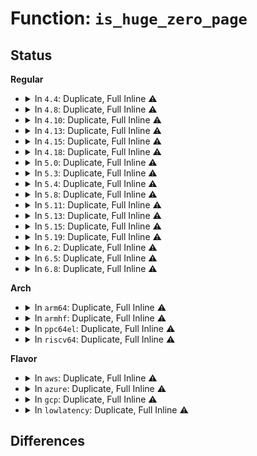 # Function: <code>is_huge_zero_page</code>

## Status
<b>Regular</b>
<ul>
<li>
<details>
<summary>In <code>4.4</code>: Duplicate, Full Inline ⚠️</summary>

**Collision:** Static Duplication

**Inline:** Full

**Transformation:** False

**Instances:**

```
In mm/huge_memory.c (ffffffff811f5df7)
Location: include/linux/huge_mm.h:155
Inline: True
Inline callers:
  - mm/huge_memory.c:copy_huge_pmd
  - mm/huge_memory.c:follow_trans_huge_pmd
  - mm/huge_memory.c:do_huge_pmd_numa_page
  - mm/huge_memory.c:zap_huge_pmd
  - mm/huge_memory.c:zap_huge_pmd
  - mm/huge_memory.c:change_huge_pmd
  - mm/huge_memory.c:split_huge_page_to_list
  - mm/huge_memory.c:__split_huge_page_pmd
  - mm/huge_memory.c:__split_huge_page_pmd
  - mm/huge_memory.c:do_huge_pmd_wp_page
```
```
In fs/proc/page.c (ffffffff812882ad)
Location: include/linux/huge_mm.h:155
Inline: True
Inline callers:
  - fs/proc/page.c:stable_page_flags
```
</details>
</li>
<li>
<details>
<summary>In <code>4.8</code>: Duplicate, Full Inline ⚠️</summary>

**Collision:** Static Duplication

**Inline:** Full

**Transformation:** False

**Instances:**

```
In mm/swap.c (ffffffff811b2be1)
Location: include/linux/huge_mm.h:145
Inline: True
Inline callers:
  - mm/swap.c:release_pages
```
```
In mm/gup.c (ffffffff811d5140)
Location: include/linux/huge_mm.h:145
Inline: True
Inline callers:
  - mm/gup.c:follow_page_mask
```
```
In mm/swap_state.c (ffffffff811f06b5)
Location: include/linux/huge_mm.h:145
Inline: True
Inline callers:
  - mm/swap_state.c:free_page_and_swap_cache
```
```
In mm/mempolicy.c (ffffffff811ff14b)
Location: include/linux/huge_mm.h:145
Inline: True
Inline callers:
  - mm/mempolicy.c:queue_pages_pte_range
```
```
In mm/huge_memory.c (ffffffff81215f45)
Location: include/linux/huge_mm.h:145
Inline: True
Inline callers:
  - mm/huge_memory.c:__split_huge_pmd
  - mm/huge_memory.c:__split_huge_pmd
  - mm/huge_memory.c:change_huge_pmd
  - mm/huge_memory.c:zap_huge_pmd
  - mm/huge_memory.c:zap_huge_pmd
  - mm/huge_memory.c:madvise_free_huge_pmd
  - mm/huge_memory.c:do_huge_pmd_numa_page
  - mm/huge_memory.c:follow_trans_huge_pmd
  - mm/huge_memory.c:do_huge_pmd_wp_page
  - mm/huge_memory.c:copy_huge_pmd
```
```
In fs/proc/page.c (ffffffff812b5749)
Location: include/linux/huge_mm.h:145
Inline: True
Inline callers:
  - fs/proc/page.c:stable_page_flags
```
</details>
</li>
<li>
<details>
<summary>In <code>4.10</code>: Duplicate, Full Inline ⚠️</summary>

**Collision:** Static Duplication

**Inline:** Full

**Transformation:** False

**Instances:**

```
In mm/swap.c (ffffffff811c3268)
Location: include/linux/huge_mm.h:149
Inline: True
Inline callers:
  - mm/swap.c:release_pages
```
```
In mm/gup.c (ffffffff811e5150)
Location: include/linux/huge_mm.h:149
Inline: True
Inline callers:
  - mm/gup.c:follow_page_mask
```
```
In mm/swap_state.c (ffffffff8120109e)
Location: include/linux/huge_mm.h:149
Inline: True
Inline callers:
  - mm/swap_state.c:free_page_and_swap_cache
```
```
In mm/mempolicy.c (ffffffff81210996)
Location: include/linux/huge_mm.h:149
Inline: True
Inline callers:
  - mm/mempolicy.c:queue_pages_pte_range
```
```
In mm/huge_memory.c (ffffffff812286c8)
Location: include/linux/huge_mm.h:149
Inline: True
Inline callers:
  - mm/huge_memory.c:__split_huge_pmd
  - mm/huge_memory.c:change_huge_pmd
  - mm/huge_memory.c:zap_huge_pmd
  - mm/huge_memory.c:zap_huge_pmd
  - mm/huge_memory.c:madvise_free_huge_pmd
  - mm/huge_memory.c:do_huge_pmd_numa_page
  - mm/huge_memory.c:follow_trans_huge_pmd
  - mm/huge_memory.c:do_huge_pmd_wp_page
  - mm/huge_memory.c:copy_huge_pmd
```
```
In fs/proc/page.c (ffffffff812cafcd)
Location: include/linux/huge_mm.h:149
Inline: True
Inline callers:
  - fs/proc/page.c:stable_page_flags
```
</details>
</li>
<li>
<details>
<summary>In <code>4.13</code>: Duplicate, Full Inline ⚠️</summary>

**Collision:** Static Duplication

**Inline:** Full

**Transformation:** False

**Instances:**

```
In mm/swap.c (ffffffff811cb500)
Location: include/linux/huge_mm.h:216
Inline: True
Inline callers:
  - mm/swap.c:release_pages
```
```
In mm/gup.c (ffffffff811ef82a)
Location: include/linux/huge_mm.h:216
Inline: True
```
```
In mm/swap_state.c (ffffffff8120beee)
Location: include/linux/huge_mm.h:216
Inline: True
Inline callers:
  - mm/swap_state.c:free_page_and_swap_cache
```
```
In mm/mempolicy.c (ffffffff8121c359)
Location: include/linux/huge_mm.h:216
Inline: True
Inline callers:
  - mm/mempolicy.c:queue_pages_pte_range
```
```
In mm/huge_memory.c (ffffffff81231d7c)
Location: include/linux/huge_mm.h:216
Inline: True
Inline callers:
  - mm/huge_memory.c:__split_huge_pmd_locked
  - mm/huge_memory.c:change_huge_pmd
  - mm/huge_memory.c:zap_huge_pmd
  - mm/huge_memory.c:zap_huge_pmd
  - mm/huge_memory.c:madvise_free_huge_pmd
  - mm/huge_memory.c:do_huge_pmd_numa_page
  - mm/huge_memory.c:follow_trans_huge_pmd
  - mm/huge_memory.c:do_huge_pmd_wp_page
  - mm/huge_memory.c:copy_huge_pmd
```
```
In fs/proc/page.c (ffffffff812d8407)
Location: include/linux/huge_mm.h:216
Inline: True
Inline callers:
  - fs/proc/page.c:stable_page_flags
```
</details>
</li>
<li>
<details>
<summary>In <code>4.15</code>: Duplicate, Full Inline ⚠️</summary>

**Collision:** Static Duplication

**Inline:** Full

**Transformation:** False

**Instances:**

```
In mm/swap.c (ffffffff811e088d)
Location: include/linux/huge_mm.h:223
Inline: True
Inline callers:
  - mm/swap.c:release_pages
```
```
In mm/gup.c (ffffffff81206921)
Location: include/linux/huge_mm.h:223
Inline: True
Inline callers:
  - mm/gup.c:follow_pmd_mask
```
```
In mm/swap_state.c (ffffffff812254ee)
Location: include/linux/huge_mm.h:223
Inline: True
Inline callers:
  - mm/swap_state.c:free_page_and_swap_cache
```
```
In mm/mempolicy.c (ffffffff812372f6)
Location: include/linux/huge_mm.h:223
Inline: True
Inline callers:
  - mm/mempolicy.c:queue_pages_pte_range
```
```
In mm/migrate.c (ffffffff8124b1f9)
Location: include/linux/huge_mm.h:223
Inline: True
Inline callers:
  - mm/migrate.c:migrate_vma_collect_pmd
```
```
In mm/huge_memory.c (ffffffff81252aa6)
Location: include/linux/huge_mm.h:223
Inline: True
Inline callers:
  - mm/huge_memory.c:__split_huge_pmd
  - mm/huge_memory.c:change_huge_pmd
  - mm/huge_memory.c:zap_huge_pmd
  - mm/huge_memory.c:zap_huge_pmd
  - mm/huge_memory.c:madvise_free_huge_pmd
  - mm/huge_memory.c:do_huge_pmd_numa_page
  - mm/huge_memory.c:follow_trans_huge_pmd
  - mm/huge_memory.c:do_huge_pmd_wp_page
  - mm/huge_memory.c:copy_huge_pmd
```
```
In fs/proc/page.c (ffffffff812fcb07)
Location: include/linux/huge_mm.h:223
Inline: True
Inline callers:
  - fs/proc/page.c:stable_page_flags
```
</details>
</li>
<li>
<details>
<summary>In <code>4.18</code>: Duplicate, Full Inline ⚠️</summary>

**Collision:** Static Duplication

**Inline:** Full

**Transformation:** False

**Instances:**

```
In mm/swap.c (ffffffff81202100)
Location: include/linux/huge_mm.h:224
Inline: True
Inline callers:
  - mm/swap.c:release_pages
```
```
In mm/gup.c (ffffffff8122789d)
Location: include/linux/huge_mm.h:224
Inline: True
```
```
In mm/swap_state.c (ffffffff81247a8e)
Location: include/linux/huge_mm.h:224
Inline: True
Inline callers:
  - mm/swap_state.c:free_page_and_swap_cache
```
```
In mm/mempolicy.c (ffffffff8125a83d)
Location: include/linux/huge_mm.h:224
Inline: True
Inline callers:
  - mm/mempolicy.c:queue_pages_pte_range
```
```
In mm/migrate.c (ffffffff8126de24)
Location: include/linux/huge_mm.h:224
Inline: True
Inline callers:
  - mm/migrate.c:migrate_vma_collect_pmd
```
```
In mm/huge_memory.c (ffffffff81276ea0)
Location: include/linux/huge_mm.h:224
Inline: True
Inline callers:
  - mm/huge_memory.c:__split_huge_pmd
  - mm/huge_memory.c:change_huge_pmd
  - mm/huge_memory.c:zap_huge_pmd
  - mm/huge_memory.c:zap_huge_pmd
  - mm/huge_memory.c:madvise_free_huge_pmd
  - mm/huge_memory.c:do_huge_pmd_numa_page
  - mm/huge_memory.c:follow_trans_huge_pmd
  - mm/huge_memory.c:do_huge_pmd_wp_page
  - mm/huge_memory.c:copy_huge_pmd
```
```
In fs/proc/page.c (ffffffff8132a724)
Location: include/linux/huge_mm.h:224
Inline: True
Inline callers:
  - fs/proc/page.c:stable_page_flags
```
</details>
</li>
<li>
<details>
<summary>In <code>5.0</code>: Duplicate, Full Inline ⚠️</summary>

**Collision:** Static Duplication

**Inline:** Full

**Transformation:** False

**Instances:**

```
In mm/swap.c (ffffffff81214a80)
Location: include/linux/huge_mm.h:230
Inline: True
Inline callers:
  - mm/swap.c:release_pages
```
```
In mm/gup.c (ffffffff8123b059)
Location: include/linux/huge_mm.h:230
Inline: True
```
```
In mm/swap_state.c (ffffffff8125c05e)
Location: include/linux/huge_mm.h:230
Inline: True
Inline callers:
  - mm/swap_state.c:free_page_and_swap_cache
```
```
In mm/mempolicy.c (ffffffff8126e6c4)
Location: include/linux/huge_mm.h:230
Inline: True
Inline callers:
  - mm/mempolicy.c:queue_pages_pte_range
```
```
In mm/migrate.c (ffffffff81282c94)
Location: include/linux/huge_mm.h:230
Inline: True
Inline callers:
  - mm/migrate.c:migrate_vma_collect_pmd
```
```
In mm/huge_memory.c (ffffffff81288703)
Location: include/linux/huge_mm.h:230
Inline: True
Inline callers:
  - mm/huge_memory.c:__split_huge_pmd_locked
  - mm/huge_memory.c:change_huge_pmd
  - mm/huge_memory.c:zap_huge_pmd
  - mm/huge_memory.c:zap_huge_pmd
  - mm/huge_memory.c:madvise_free_huge_pmd
  - mm/huge_memory.c:do_huge_pmd_numa_page
  - mm/huge_memory.c:follow_trans_huge_pmd
  - mm/huge_memory.c:do_huge_pmd_wp_page
  - mm/huge_memory.c:copy_huge_pmd
```
```
In fs/proc/page.c (ffffffff81341a81)
Location: include/linux/huge_mm.h:230
Inline: True
Inline callers:
  - fs/proc/page.c:stable_page_flags
```
</details>
</li>
<li>
<details>
<summary>In <code>5.3</code>: Duplicate, Full Inline ⚠️</summary>

**Collision:** Static Duplication

**Inline:** Full

**Transformation:** False

**Instances:**

```
In mm/swap.c (ffffffff81223d23)
Location: include/linux/huge_mm.h:245
Inline: True
Inline callers:
  - mm/swap.c:release_pages
```
```
In mm/gup.c (ffffffff8124c265)
Location: include/linux/huge_mm.h:245
Inline: True
```
```
In mm/swap_state.c (ffffffff81277217)
Location: include/linux/huge_mm.h:245
Inline: True
Inline callers:
  - mm/swap_state.c:free_page_and_swap_cache
```
```
In mm/mempolicy.c (ffffffff81289d00)
Location: include/linux/huge_mm.h:245
Inline: True
Inline callers:
  - mm/mempolicy.c:queue_pages_pte_range
```
```
In mm/huge_memory.c (ffffffff812a333f)
Location: include/linux/huge_mm.h:245
Inline: True
Inline callers:
  - mm/huge_memory.c:__split_huge_pmd_locked
  - mm/huge_memory.c:change_huge_pmd
  - mm/huge_memory.c:zap_huge_pmd
  - mm/huge_memory.c:zap_huge_pmd
  - mm/huge_memory.c:madvise_free_huge_pmd
  - mm/huge_memory.c:do_huge_pmd_numa_page
  - mm/huge_memory.c:follow_trans_huge_pmd
  - mm/huge_memory.c:do_huge_pmd_wp_page
  - mm/huge_memory.c:copy_huge_pmd
  - mm/huge_memory.c:vmf_insert_pfn_pmd
```
```
In fs/proc/page.c (ffffffff81369f30)
Location: include/linux/huge_mm.h:245
Inline: True
Inline callers:
  - fs/proc/page.c:stable_page_flags
```
</details>
</li>
<li>
<details>
<summary>In <code>5.4</code>: Duplicate, Full Inline ⚠️</summary>

**Collision:** Static Duplication

**Inline:** Full

**Transformation:** False

**Instances:**

```
In mm/swap.c (ffffffff81231ab3)
Location: include/linux/huge_mm.h:250
Inline: True
Inline callers:
  - mm/swap.c:release_pages
```
```
In mm/gup.c (ffffffff8125a73d)
Location: include/linux/huge_mm.h:250
Inline: True
```
```
In mm/madvise.c (ffffffff81284ed5)
Location: include/linux/huge_mm.h:250
Inline: True
Inline callers:
  - mm/madvise.c:madvise_cold_or_pageout_pte_range
```
```
In mm/swap_state.c (ffffffff81286cf7)
Location: include/linux/huge_mm.h:250
Inline: True
Inline callers:
  - mm/swap_state.c:free_page_and_swap_cache
```
```
In mm/mempolicy.c (ffffffff81299870)
Location: include/linux/huge_mm.h:250
Inline: True
Inline callers:
  - mm/mempolicy.c:queue_pages_pte_range
```
```
In mm/migrate.c (ffffffff812ae734)
Location: include/linux/huge_mm.h:250
Inline: True
Inline callers:
  - mm/migrate.c:migrate_vma_collect_pmd
```
```
In mm/huge_memory.c (ffffffff812b483f)
Location: include/linux/huge_mm.h:250
Inline: True
Inline callers:
  - mm/huge_memory.c:__split_huge_pmd_locked
  - mm/huge_memory.c:change_huge_pmd
  - mm/huge_memory.c:zap_huge_pmd
  - mm/huge_memory.c:zap_huge_pmd
  - mm/huge_memory.c:madvise_free_huge_pmd
  - mm/huge_memory.c:do_huge_pmd_numa_page
  - mm/huge_memory.c:follow_trans_huge_pmd
  - mm/huge_memory.c:do_huge_pmd_wp_page
  - mm/huge_memory.c:copy_huge_pmd
  - mm/huge_memory.c:vmf_insert_pfn_pmd
```
```
In fs/proc/page.c (ffffffff81382150)
Location: include/linux/huge_mm.h:250
Inline: True
Inline callers:
  - fs/proc/page.c:stable_page_flags
```
</details>
</li>
<li>
<details>
<summary>In <code>5.8</code>: Duplicate, Full Inline ⚠️</summary>

**Collision:** Static Duplication

**Inline:** Full

**Transformation:** False

**Instances:**

```
In mm/swap.c (ffffffff8125e673)
Location: include/linux/huge_mm.h:284
Inline: True
Inline callers:
  - mm/swap.c:release_pages
```
```
In mm/gup.c (ffffffff81288bd3)
Location: include/linux/huge_mm.h:284
Inline: True
```
```
In mm/memory.c (ffffffff8129003f)
Location: include/linux/huge_mm.h:284
Inline: True
Inline callers:
  - mm/memory.c:vm_normal_page_pmd
```
```
In mm/madvise.c (ffffffff812b70b1)
Location: include/linux/huge_mm.h:284
Inline: True
Inline callers:
  - mm/madvise.c:madvise_cold_or_pageout_pte_range
```
```
In mm/swap_state.c (ffffffff812b9276)
Location: include/linux/huge_mm.h:284
Inline: True
Inline callers:
  - mm/swap_state.c:free_page_and_swap_cache
```
```
In mm/mempolicy.c (ffffffff812ceb31)
Location: include/linux/huge_mm.h:284
Inline: True
```
```
In mm/migrate.c (ffffffff812e3d91)
Location: include/linux/huge_mm.h:284
Inline: True
Inline callers:
  - mm/migrate.c:migrate_vma_collect_pmd
```
```
In mm/huge_memory.c (ffffffff812ea1b8)
Location: include/linux/huge_mm.h:284
Inline: True
Inline callers:
  - mm/huge_memory.c:__split_huge_pmd_locked
  - mm/huge_memory.c:change_huge_pmd
  - mm/huge_memory.c:zap_huge_pmd
  - mm/huge_memory.c:zap_huge_pmd
  - mm/huge_memory.c:madvise_free_huge_pmd
  - mm/huge_memory.c:do_huge_pmd_numa_page
  - mm/huge_memory.c:follow_trans_huge_pmd
  - mm/huge_memory.c:do_huge_pmd_wp_page
  - mm/huge_memory.c:copy_huge_pmd
  - mm/huge_memory.c:vmf_insert_pfn_pmd_prot
  - mm/huge_memory.c:is_transparent_hugepage
```
```
In fs/proc/page.c (ffffffff813cc780)
Location: include/linux/huge_mm.h:284
Inline: True
Inline callers:
  - fs/proc/page.c:stable_page_flags
```
</details>
</li>
<li>
<details>
<summary>In <code>5.11</code>: Duplicate, Full Inline ⚠️</summary>

**Collision:** Static Duplication

**Inline:** Full

**Transformation:** False

**Instances:**

```
In mm/swap.c (ffffffff812687ca)
Location: include/linux/huge_mm.h:290
Inline: True
Inline callers:
  - mm/swap.c:release_pages
```
```
In mm/gup.c (ffffffff812928b3)
Location: include/linux/huge_mm.h:290
Inline: True
```
```
In mm/memory.c (ffffffff8129aacf)
Location: include/linux/huge_mm.h:290
Inline: True
Inline callers:
  - mm/memory.c:vm_normal_page_pmd
```
```
In mm/madvise.c (ffffffff812c1ff8)
Location: include/linux/huge_mm.h:290
Inline: True
Inline callers:
  - mm/madvise.c:madvise_cold_or_pageout_pte_range
```
```
In mm/swap_state.c (ffffffff812c4c06)
Location: include/linux/huge_mm.h:290
Inline: True
Inline callers:
  - mm/swap_state.c:free_page_and_swap_cache
```
```
In mm/mempolicy.c (ffffffff812da471)
Location: include/linux/huge_mm.h:290
Inline: True
```
```
In mm/migrate.c (ffffffff812efaf0)
Location: include/linux/huge_mm.h:290
Inline: True
Inline callers:
  - mm/migrate.c:migrate_vma_collect_pmd
```
```
In mm/huge_memory.c (ffffffff812f538b)
Location: include/linux/huge_mm.h:290
Inline: True
Inline callers:
  - mm/huge_memory.c:__split_huge_pmd_locked
  - mm/huge_memory.c:change_huge_pmd
  - mm/huge_memory.c:zap_huge_pmd
  - mm/huge_memory.c:zap_huge_pmd
  - mm/huge_memory.c:madvise_free_huge_pmd
  - mm/huge_memory.c:do_huge_pmd_numa_page
  - mm/huge_memory.c:follow_trans_huge_pmd
  - mm/huge_memory.c:do_huge_pmd_wp_page
  - mm/huge_memory.c:copy_huge_pmd
  - mm/huge_memory.c:vmf_insert_pfn_pmd_prot
  - mm/huge_memory.c:is_transparent_hugepage
```
```
In fs/proc/page.c (ffffffff813de3e8)
Location: include/linux/huge_mm.h:290
Inline: True
Inline callers:
  - fs/proc/page.c:stable_page_flags
```
</details>
</li>
<li>
<details>
<summary>In <code>5.13</code>: Duplicate, Full Inline ⚠️</summary>

**Collision:** Static Duplication

**Inline:** Full

**Transformation:** False

**Instances:**

```
In mm/swap.c (ffffffff8126e4b0)
Location: include/linux/huge_mm.h:296
Inline: True
Inline callers:
  - mm/swap.c:release_pages
```
```
In mm/gup.c (ffffffff812983d4)
Location: include/linux/huge_mm.h:296
Inline: True
```
```
In mm/swap_state.c (ffffffff812cb896)
Location: include/linux/huge_mm.h:296
Inline: True
Inline callers:
  - mm/swap_state.c:free_page_and_swap_cache
```
```
In mm/mempolicy.c (ffffffff812e1cd9)
Location: include/linux/huge_mm.h:296
Inline: True
```
```
In mm/migrate.c (ffffffff812f5473)
Location: include/linux/huge_mm.h:296
Inline: True
Inline callers:
  - mm/migrate.c:migrate_vma_collect_pmd
```
```
In mm/huge_memory.c (ffffffff812fcdcd)
Location: include/linux/huge_mm.h:296
Inline: True
Inline callers:
  - mm/huge_memory.c:do_huge_pmd_numa_page
  - mm/huge_memory.c:is_transparent_hugepage
```
```
In fs/proc/page.c (ffffffff813e51c4)
Location: include/linux/huge_mm.h:296
Inline: True
Inline callers:
  - fs/proc/page.c:stable_page_flags
```
</details>
</li>
<li>
<details>
<summary>In <code>5.15</code>: Duplicate, Full Inline ⚠️</summary>

**Collision:** Static Duplication

**Inline:** Full

**Transformation:** False

**Instances:**

```
In mm/swap.c (ffffffff812ab4b8)
Location: include/linux/huge_mm.h:296
Inline: True
Inline callers:
  - mm/swap.c:release_pages
```
```
In mm/gup.c (ffffffff812d8e12)
Location: include/linux/huge_mm.h:296
Inline: True
```
```
In mm/swap_state.c (ffffffff81310a13)
Location: include/linux/huge_mm.h:296
Inline: True
Inline callers:
  - mm/swap_state.c:free_page_and_swap_cache
```
```
In mm/mempolicy.c (ffffffff81328dbb)
Location: include/linux/huge_mm.h:296
Inline: True
```
```
In mm/migrate.c (ffffffff8133fa73)
Location: include/linux/huge_mm.h:296
Inline: True
Inline callers:
  - mm/migrate.c:migrate_vma_collect_pmd
```
```
In mm/huge_memory.c (ffffffff81343991)
Location: include/linux/huge_mm.h:296
Inline: True
Inline callers:
  - mm/huge_memory.c:is_transparent_hugepage
```
```
In fs/proc/page.c (ffffffff81436d94)
Location: include/linux/huge_mm.h:296
Inline: True
Inline callers:
  - fs/proc/page.c:stable_page_flags
```
</details>
</li>
<li>
<details>
<summary>In <code>5.19</code>: Duplicate, Full Inline ⚠️</summary>

**Collision:** Static Duplication

**Inline:** Full

**Transformation:** False

**Instances:**

```
In mm/swap.c (ffffffff81305299)
Location: include/linux/huge_mm.h:286
Inline: True
Inline callers:
  - mm/swap.c:release_pages
```
```
In mm/gup.c (ffffffff81338db8)
Location: include/linux/huge_mm.h:286
Inline: True
```
```
In mm/swap_state.c (ffffffff8137b7a2)
Location: include/linux/huge_mm.h:286
Inline: True
Inline callers:
  - mm/swap_state.c:free_page_and_swap_cache
```
```
In mm/mempolicy.c (ffffffff8139805a)
Location: include/linux/huge_mm.h:286
Inline: True
```
```
In mm/migrate_device.c (ffffffff813b6ee9)
Location: include/linux/huge_mm.h:286
Inline: True
Inline callers:
  - mm/migrate_device.c:migrate_vma_collect_pmd
```
```
In mm/huge_memory.c (ffffffff813c068d)
Location: include/linux/huge_mm.h:286
Inline: True
Inline callers:
  - mm/huge_memory.c:split_huge_pages_in_file
  - mm/huge_memory.c:split_huge_pages_pid
  - mm/huge_memory.c:split_huge_page_to_list
```
```
In fs/proc/page.c (ffffffff814b1819)
Location: include/linux/huge_mm.h:286
Inline: True
Inline callers:
  - fs/proc/page.c:stable_page_flags
```
</details>
</li>
<li>
<details>
<summary>In <code>6.2</code>: Duplicate, Full Inline ⚠️</summary>

**Collision:** Static Duplication

**Inline:** Full

**Transformation:** False

**Instances:**

```
In mm/swap.c (ffffffff8136f54d)
Location: include/linux/huge_mm.h:271
Inline: True
Inline callers:
  - mm/swap.c:release_pages
```
```
In mm/gup.c (ffffffff813b0660)
Location: include/linux/huge_mm.h:271
Inline: True
```
```
In mm/swap_state.c (ffffffff813f9112)
Location: include/linux/huge_mm.h:271
Inline: True
Inline callers:
  - mm/swap_state.c:free_page_and_swap_cache
```
```
In mm/mempolicy.c (ffffffff81417dd5)
Location: include/linux/huge_mm.h:271
Inline: True
```
```
In mm/migrate_device.c (ffffffff81438a32)
Location: include/linux/huge_mm.h:271
Inline: True
Inline callers:
  - mm/migrate_device.c:migrate_vma_collect_pmd
```
```
In mm/huge_memory.c (ffffffff81442dd1)
Location: include/linux/huge_mm.h:271
Inline: True
Inline callers:
  - mm/huge_memory.c:split_huge_pages_pid
  - mm/huge_memory.c:split_huge_page_to_list
```
```
In fs/proc/page.c (ffffffff8154827c)
Location: include/linux/huge_mm.h:271
Inline: True
Inline callers:
  - fs/proc/page.c:stable_page_flags
```
</details>
</li>
<li>
<details>
<summary>In <code>6.5</code>: Duplicate, Full Inline ⚠️</summary>

**Collision:** Static Duplication

**Inline:** Full

**Transformation:** False

**Instances:**

```
In mm/swap.c (ffffffff813a166d)
Location: include/linux/huge_mm.h:233
Inline: True
Inline callers:
  - mm/swap.c:release_pages
```
```
In mm/swap_state.c (ffffffff8142bee2)
Location: include/linux/huge_mm.h:233
Inline: True
Inline callers:
  - mm/swap_state.c:free_page_and_swap_cache
```
```
In mm/mempolicy.c (ffffffff8144b375)
Location: include/linux/huge_mm.h:233
Inline: True
```
```
In mm/migrate_device.c (ffffffff8146f1a0)
Location: include/linux/huge_mm.h:233
Inline: True
Inline callers:
  - mm/migrate_device.c:migrate_vma_collect_pmd
```
```
In mm/huge_memory.c (ffffffff814786a0)
Location: include/linux/huge_mm.h:233
Inline: True
Inline callers:
  - mm/huge_memory.c:split_huge_pages_pid
  - mm/huge_memory.c:split_huge_page_to_list
```
```
In fs/proc/page.c (ffffffff8157fe4f)
Location: include/linux/huge_mm.h:233
Inline: True
Inline callers:
  - fs/proc/page.c:stable_page_flags
```
</details>
</li>
<li>
<details>
<summary>In <code>6.8</code>: Duplicate, Full Inline ⚠️</summary>

**Collision:** Static Duplication

**Inline:** Full

**Transformation:** False

**Instances:**

```
In mm/swap.c (ffffffff813cb2ed)
Location: include/linux/huge_mm.h:354
Inline: True
Inline callers:
  - mm/swap.c:release_pages
```
```
In mm/swap_state.c (ffffffff81465642)
Location: include/linux/huge_mm.h:354
Inline: True
Inline callers:
  - mm/swap_state.c:free_page_and_swap_cache
```
```
In mm/mempolicy.c (ffffffff81484d5e)
Location: include/linux/huge_mm.h:354
Inline: True
Inline callers:
  - mm/mempolicy.c:queue_folios_pmd
```
```
In mm/migrate_device.c (ffffffff8149dca1)
Location: include/linux/huge_mm.h:354
Inline: True
Inline callers:
  - mm/migrate_device.c:migrate_vma_collect_pmd
```
```
In mm/huge_memory.c (ffffffff814a7dc2)
Location: include/linux/huge_mm.h:354
Inline: True
Inline callers:
  - mm/huge_memory.c:split_huge_pages_pid
  - mm/huge_memory.c:split_huge_page_to_list
```
```
In fs/proc/page.c (ffffffff815b883e)
Location: include/linux/huge_mm.h:354
Inline: True
Inline callers:
  - fs/proc/page.c:stable_page_flags
```
</details>
</li>
</ul>
<b>Arch</b>
<ul>
<li>
<details>
<summary>In <code>arm64</code>: Duplicate, Full Inline ⚠️</summary>

**Collision:** Static Duplication

**Inline:** Full

**Transformation:** False

**Instances:**

```
In mm/swap.c (ffff8000102c1768)
Location: include/linux/huge_mm.h:250
Inline: True
Inline callers:
  - mm/swap.c:release_pages
```
```
In mm/gup.c (ffff8000102f20f4)
Location: include/linux/huge_mm.h:250
Inline: True
Inline callers:
  - mm/gup.c:follow_pmd_mask
```
```
In mm/madvise.c (ffff80001031f1bc)
Location: include/linux/huge_mm.h:250
Inline: True
Inline callers:
  - mm/madvise.c:madvise_cold_or_pageout_pte_range
```
```
In mm/swap_state.c (ffff800010321644)
Location: include/linux/huge_mm.h:250
Inline: True
Inline callers:
  - mm/swap_state.c:free_page_and_swap_cache
```
```
In mm/mempolicy.c (ffff800010338590)
Location: include/linux/huge_mm.h:250
Inline: True
Inline callers:
  - mm/mempolicy.c:queue_pages_pte_range
```
```
In mm/huge_memory.c (ffff800010355dc0)
Location: include/linux/huge_mm.h:250
Inline: True
Inline callers:
  - mm/huge_memory.c:__split_huge_pmd_locked
  - mm/huge_memory.c:change_huge_pmd
  - mm/huge_memory.c:zap_huge_pmd
  - mm/huge_memory.c:zap_huge_pmd
  - mm/huge_memory.c:madvise_free_huge_pmd
  - mm/huge_memory.c:do_huge_pmd_numa_page
  - mm/huge_memory.c:follow_trans_huge_pmd
  - mm/huge_memory.c:do_huge_pmd_wp_page
  - mm/huge_memory.c:copy_huge_pmd
  - mm/huge_memory.c:vmf_insert_pfn_pmd
```
```
In fs/proc/page.c (ffff80001045022c)
Location: include/linux/huge_mm.h:250
Inline: True
Inline callers:
  - fs/proc/page.c:stable_page_flags
```
</details>
</li>
<li>
<details>
<summary>In <code>armhf</code>: Duplicate, Full Inline ⚠️</summary>

**Collision:** Static Duplication

**Inline:** Full

**Transformation:** False

**Instances:**

```
In mm/swap.c (0)
Location: include/linux/huge_mm.h:377
Inline: True
```
```
In mm/gup.c (0)
Location: include/linux/huge_mm.h:377
Inline: True
```
```
In mm/swap_state.c (0)
Location: include/linux/huge_mm.h:377
Inline: True
```
```
In fs/proc/page.c (0)
Location: include/linux/huge_mm.h:377
Inline: True
```
</details>
</li>
<li>
<details>
<summary>In <code>ppc64el</code>: Duplicate, Full Inline ⚠️</summary>

**Collision:** Static Duplication

**Inline:** Full

**Transformation:** False

**Instances:**

```
In mm/swap.c (c00000000037b520)
Location: include/linux/huge_mm.h:250
Inline: True
Inline callers:
  - mm/swap.c:release_pages
```
```
In mm/gup.c (c0000000003b8084)
Location: include/linux/huge_mm.h:250
Inline: True
Inline callers:
  - mm/gup.c:follow_pmd_mask
```
```
In mm/madvise.c (c0000000003f3cec)
Location: include/linux/huge_mm.h:250
Inline: True
Inline callers:
  - mm/madvise.c:madvise_cold_or_pageout_pte_range
```
```
In mm/swap_state.c (c0000000003f6cbc)
Location: include/linux/huge_mm.h:250
Inline: True
Inline callers:
  - mm/swap_state.c:free_page_and_swap_cache
```
```
In mm/mempolicy.c (c00000000041316c)
Location: include/linux/huge_mm.h:250
Inline: True
Inline callers:
  - mm/mempolicy.c:queue_pages_pte_range
```
```
In mm/migrate.c (c000000000434928)
Location: include/linux/huge_mm.h:250
Inline: True
Inline callers:
  - mm/migrate.c:migrate_vma_collect_pmd
```
```
In mm/huge_memory.c (c00000000043c180)
Location: include/linux/huge_mm.h:250
Inline: True
Inline callers:
  - mm/huge_memory.c:__split_huge_pmd_locked
  - mm/huge_memory.c:change_huge_pmd
  - mm/huge_memory.c:zap_huge_pmd
  - mm/huge_memory.c:zap_huge_pmd
  - mm/huge_memory.c:madvise_free_huge_pmd
  - mm/huge_memory.c:do_huge_pmd_numa_page
  - mm/huge_memory.c:follow_trans_huge_pmd
  - mm/huge_memory.c:do_huge_pmd_wp_page
  - mm/huge_memory.c:copy_huge_pmd
  - mm/huge_memory.c:vmf_insert_pfn_pmd
```
```
In fs/proc/page.c (c000000000568230)
Location: include/linux/huge_mm.h:250
Inline: True
Inline callers:
  - fs/proc/page.c:stable_page_flags
```
</details>
</li>
<li>
<details>
<summary>In <code>riscv64</code>: Duplicate, Full Inline ⚠️</summary>

**Collision:** Static Duplication

**Inline:** Full

**Transformation:** False

**Instances:**

```
In mm/swap.c (0)
Location: include/linux/huge_mm.h:377
Inline: True
```
```
In mm/gup.c (0)
Location: include/linux/huge_mm.h:377
Inline: True
```
```
In mm/swap_state.c (0)
Location: include/linux/huge_mm.h:377
Inline: True
```
```
In fs/proc/page.c (0)
Location: include/linux/huge_mm.h:377
Inline: True
```
</details>
</li>
</ul>
<b>Flavor</b>
<ul>
<li>
<details>
<summary>In <code>aws</code>: Duplicate, Full Inline ⚠️</summary>

**Collision:** Static Duplication

**Inline:** Full

**Transformation:** False

**Instances:**

```
In mm/swap.c (ffffffff8122a103)
Location: include/linux/huge_mm.h:250
Inline: True
Inline callers:
  - mm/swap.c:release_pages
```
```
In mm/gup.c (ffffffff81252d8d)
Location: include/linux/huge_mm.h:250
Inline: True
```
```
In mm/madvise.c (ffffffff8127d525)
Location: include/linux/huge_mm.h:250
Inline: True
Inline callers:
  - mm/madvise.c:madvise_cold_or_pageout_pte_range
```
```
In mm/swap_state.c (ffffffff8127f347)
Location: include/linux/huge_mm.h:250
Inline: True
Inline callers:
  - mm/swap_state.c:free_page_and_swap_cache
```
```
In mm/mempolicy.c (ffffffff81291e50)
Location: include/linux/huge_mm.h:250
Inline: True
Inline callers:
  - mm/mempolicy.c:queue_pages_pte_range
```
```
In mm/migrate.c (ffffffff812a6d14)
Location: include/linux/huge_mm.h:250
Inline: True
Inline callers:
  - mm/migrate.c:migrate_vma_collect_pmd
```
```
In mm/huge_memory.c (ffffffff812ace1f)
Location: include/linux/huge_mm.h:250
Inline: True
Inline callers:
  - mm/huge_memory.c:__split_huge_pmd_locked
  - mm/huge_memory.c:change_huge_pmd
  - mm/huge_memory.c:zap_huge_pmd
  - mm/huge_memory.c:zap_huge_pmd
  - mm/huge_memory.c:madvise_free_huge_pmd
  - mm/huge_memory.c:do_huge_pmd_numa_page
  - mm/huge_memory.c:follow_trans_huge_pmd
  - mm/huge_memory.c:do_huge_pmd_wp_page
  - mm/huge_memory.c:copy_huge_pmd
  - mm/huge_memory.c:vmf_insert_pfn_pmd
```
```
In fs/proc/page.c (ffffffff8137a730)
Location: include/linux/huge_mm.h:250
Inline: True
Inline callers:
  - fs/proc/page.c:stable_page_flags
```
</details>
</li>
<li>
<details>
<summary>In <code>azure</code>: Duplicate, Full Inline ⚠️</summary>

**Collision:** Static Duplication

**Inline:** Full

**Transformation:** False

**Instances:**

```
In mm/swap.c (ffffffff8121d223)
Location: include/linux/huge_mm.h:250
Inline: True
Inline callers:
  - mm/swap.c:release_pages
```
```
In mm/gup.c (ffffffff81245ad7)
Location: include/linux/huge_mm.h:250
Inline: True
Inline callers:
  - mm/gup.c:follow_pmd_mask
```
```
In mm/madvise.c (ffffffff8126f323)
Location: include/linux/huge_mm.h:250
Inline: True
Inline callers:
  - mm/madvise.c:madvise_cold_or_pageout_pte_range
```
```
In mm/swap_state.c (ffffffff81271167)
Location: include/linux/huge_mm.h:250
Inline: True
Inline callers:
  - mm/swap_state.c:free_page_and_swap_cache
```
```
In mm/mempolicy.c (ffffffff81283aa0)
Location: include/linux/huge_mm.h:250
Inline: True
Inline callers:
  - mm/mempolicy.c:queue_pages_pte_range
```
```
In mm/migrate.c (ffffffff812987b4)
Location: include/linux/huge_mm.h:250
Inline: True
Inline callers:
  - mm/migrate.c:migrate_vma_collect_pmd
```
```
In mm/huge_memory.c (ffffffff8129debb)
Location: include/linux/huge_mm.h:250
Inline: True
Inline callers:
  - mm/huge_memory.c:__split_huge_pmd_locked
  - mm/huge_memory.c:change_huge_pmd
  - mm/huge_memory.c:zap_huge_pmd
  - mm/huge_memory.c:zap_huge_pmd
  - mm/huge_memory.c:madvise_free_huge_pmd
  - mm/huge_memory.c:do_huge_pmd_numa_page
  - mm/huge_memory.c:follow_trans_huge_pmd
  - mm/huge_memory.c:do_huge_pmd_wp_page
  - mm/huge_memory.c:copy_huge_pmd
  - mm/huge_memory.c:vmf_insert_pfn_pmd
```
```
In fs/proc/page.c (ffffffff8136b200)
Location: include/linux/huge_mm.h:250
Inline: True
Inline callers:
  - fs/proc/page.c:stable_page_flags
```
</details>
</li>
<li>
<details>
<summary>In <code>gcp</code>: Duplicate, Full Inline ⚠️</summary>

**Collision:** Static Duplication

**Inline:** Full

**Transformation:** False

**Instances:**

```
In mm/swap.c (ffffffff81227ea3)
Location: include/linux/huge_mm.h:250
Inline: True
Inline callers:
  - mm/swap.c:release_pages
```
```
In mm/gup.c (ffffffff81250b2d)
Location: include/linux/huge_mm.h:250
Inline: True
```
```
In mm/madvise.c (ffffffff8127b2c5)
Location: include/linux/huge_mm.h:250
Inline: True
Inline callers:
  - mm/madvise.c:madvise_cold_or_pageout_pte_range
```
```
In mm/swap_state.c (ffffffff8127d0e7)
Location: include/linux/huge_mm.h:250
Inline: True
Inline callers:
  - mm/swap_state.c:free_page_and_swap_cache
```
```
In mm/mempolicy.c (ffffffff8128fc60)
Location: include/linux/huge_mm.h:250
Inline: True
Inline callers:
  - mm/mempolicy.c:queue_pages_pte_range
```
```
In mm/migrate.c (ffffffff812a4b24)
Location: include/linux/huge_mm.h:250
Inline: True
Inline callers:
  - mm/migrate.c:migrate_vma_collect_pmd
```
```
In mm/huge_memory.c (ffffffff812aac2f)
Location: include/linux/huge_mm.h:250
Inline: True
Inline callers:
  - mm/huge_memory.c:__split_huge_pmd_locked
  - mm/huge_memory.c:change_huge_pmd
  - mm/huge_memory.c:zap_huge_pmd
  - mm/huge_memory.c:zap_huge_pmd
  - mm/huge_memory.c:madvise_free_huge_pmd
  - mm/huge_memory.c:do_huge_pmd_numa_page
  - mm/huge_memory.c:follow_trans_huge_pmd
  - mm/huge_memory.c:do_huge_pmd_wp_page
  - mm/huge_memory.c:copy_huge_pmd
  - mm/huge_memory.c:vmf_insert_pfn_pmd
```
```
In fs/proc/page.c (ffffffff81378200)
Location: include/linux/huge_mm.h:250
Inline: True
Inline callers:
  - fs/proc/page.c:stable_page_flags
```
</details>
</li>
<li>
<details>
<summary>In <code>lowlatency</code>: Duplicate, Full Inline ⚠️</summary>

**Collision:** Static Duplication

**Inline:** Full

**Transformation:** False

**Instances:**

```
In mm/swap.c (ffffffff812371e3)
Location: include/linux/huge_mm.h:250
Inline: True
Inline callers:
  - mm/swap.c:release_pages
```
```
In mm/gup.c (ffffffff812604b3)
Location: include/linux/huge_mm.h:250
Inline: True
```
```
In mm/madvise.c (ffffffff8128ae95)
Location: include/linux/huge_mm.h:250
Inline: True
Inline callers:
  - mm/madvise.c:madvise_cold_or_pageout_pte_range
```
```
In mm/swap_state.c (ffffffff8128cca7)
Location: include/linux/huge_mm.h:250
Inline: True
Inline callers:
  - mm/swap_state.c:free_page_and_swap_cache
```
```
In mm/mempolicy.c (ffffffff8129f0f1)
Location: include/linux/huge_mm.h:250
Inline: True
Inline callers:
  - mm/mempolicy.c:queue_pages_pte_range
```
```
In mm/migrate.c (ffffffff812b5682)
Location: include/linux/huge_mm.h:250
Inline: True
Inline callers:
  - mm/migrate.c:migrate_vma_collect_pmd
```
```
In mm/huge_memory.c (ffffffff812baf7f)
Location: include/linux/huge_mm.h:250
Inline: True
Inline callers:
  - mm/huge_memory.c:__split_huge_pmd_locked
  - mm/huge_memory.c:change_huge_pmd
  - mm/huge_memory.c:zap_huge_pmd
  - mm/huge_memory.c:zap_huge_pmd
  - mm/huge_memory.c:madvise_free_huge_pmd
  - mm/huge_memory.c:do_huge_pmd_numa_page
  - mm/huge_memory.c:follow_trans_huge_pmd
  - mm/huge_memory.c:do_huge_pmd_wp_page
  - mm/huge_memory.c:copy_huge_pmd
  - mm/huge_memory.c:vmf_insert_pfn_pmd
```
```
In fs/proc/page.c (ffffffff8138bcb0)
Location: include/linux/huge_mm.h:250
Inline: True
Inline callers:
  - fs/proc/page.c:stable_page_flags
```
</details>
</li>
</ul>

## Differences

